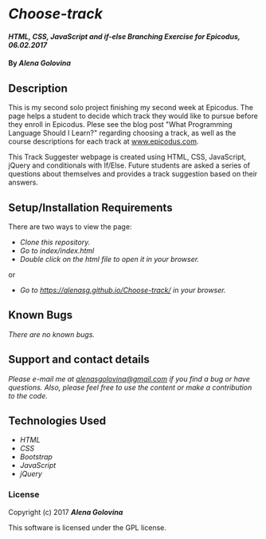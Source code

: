 # _Choose-track_

#### _HTML, CSS, JavaScript and if-else Branching Exercise for Epicodus, 06.02.2017_

#### By _**Alena Golovina**_

## Description

This is my second solo project finishing my second week at Epicodus. The page helps a student to decide which track they would like to pursue before they enroll in Epicodus. Plese see the blog post "What Programming Language Should I Learn?" regarding choosing a track, as well as the course descriptions for each track at www.epicodus.com.

This Track Suggester webpage is created using HTML, CSS, JavaScript, jQuery and conditionals with If/Else. Future students are asked a series of questions about themselves and provides a track suggestion based on their answers.

## Setup/Installation Requirements

There are two ways to view the page:

* _Clone this repository._
* _Go to index/index.html_
* _Double click on the html file to open it in your browser._

or

* _Go to https://alenasg.github.io/Choose-track/ in your browser._


## Known Bugs

_There are no known bugs._

## Support and contact details

_Please e-mail me at alenasgolovina@gmail.com if you find a bug or have questions. Also, please feel free to use the content or make a contribution to the code._

## Technologies Used

* _HTML_
* _CSS_
* _Bootstrap_
* _JavaScript_
* _jQuery_

### License

Copyright (c) 2017 **_Alena Golovina_**

This software is licensed under the GPL license.
